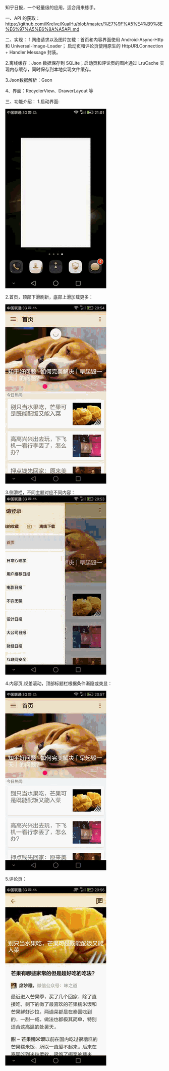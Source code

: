 知乎日报，一个轻量级的应用，适合用来练手。

一、API 的获取：
https://github.com/iKrelve/KuaiHu/blob/master/%E7%9F%A5%E4%B9%8E%E6%97%A5%E6%8A%A5API.md


二、实现：
1.网络请求以及图片加载：首页和内容界面使用 Android-Async-Http 和 Universal-Image-Loader；
启动页和评论页使用原生的 HttpURLConnection + Handler Message 封装。

2.离线缓存：Json 数据保存到 SQLite；启动页和评论页的图片通过 LruCache 实现内存缓存，同时保存到本地实现文件缓存。

3.Json数据解析：Gson

4、界面：RecyclerView、DrawerLayout 等



三、功能介绍：
1.启动界面:

![image](https://github.com/coffeehu/ZHD/blob/master/readmeImages/splash.gif?raw=true)



2.首页，顶部下滑刷新，底部上滑加载更多：

![image](https://github.com/coffeehu/ZHD/blob/master/readmeImages/main.gif?raw=true)


3.侧滑栏，不同主题对应不同内容：
![image](https://github.com/coffeehu/ZHD/blob/master/readmeImages/navigation.gif?raw=true)


4.内容页,视差滚动，顶部标题栏根据条件渐隐或突显：

![image](https://github.com/coffeehu/ZHD/blob/master/readmeImages/content.gif?raw=true)



5.评论页：


![image](https://github.com/coffeehu/ZHD/blob/master/readmeImages/comment.gif?raw=true)
